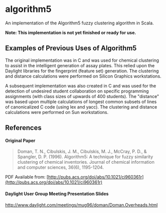 # algorithm5
An implementation of the Algorithm5 fuzzy clustering algorithm in Scala.

**Note: This implementation is not yet finished or ready for use.**

## Examples of Previous Uses of Algorithm5
The original implementation was in C and was used for chemical clustering to assist in the intelligent generation of assay plates.  This relied upon the Daylight libraries for the fingerprint (feature set) generation.  The clustering and distance calculations were performed on Silicon Graphics workstations.

A subsequent implementation was also created in C and was used for the detection of undesired student collaboration on specific programming assignments (with class sizes of upwards of 400 students).  The "distance" was based upon multiple calculations of longest common subsets of lines of canonicalized C code (using lex and yacc).  The clustering and distance calculations were performed on Sun workstations.

## References
#### Original Paper
> Doman, T. N., Cibulskis, J. M., Cibulskis, M. J., McCray, P. D., & Spangler, D. P. (1996). Algorithm5: A technique for fuzzy similarity clustering of chemical inventories. Journal of chemical information and computer sciences, 36(6), 1195-1204.

PDF Available from: [http://pubs.acs.org/doi/abs/10.1021/ci960361r](http://pubs.acs.org/doi/abs/10.1021/ci960361r)

#### Daylight User Group Meeting Presentation Slides
http://www.daylight.com/meetings/mug96/doman/Doman.Overheads.html
